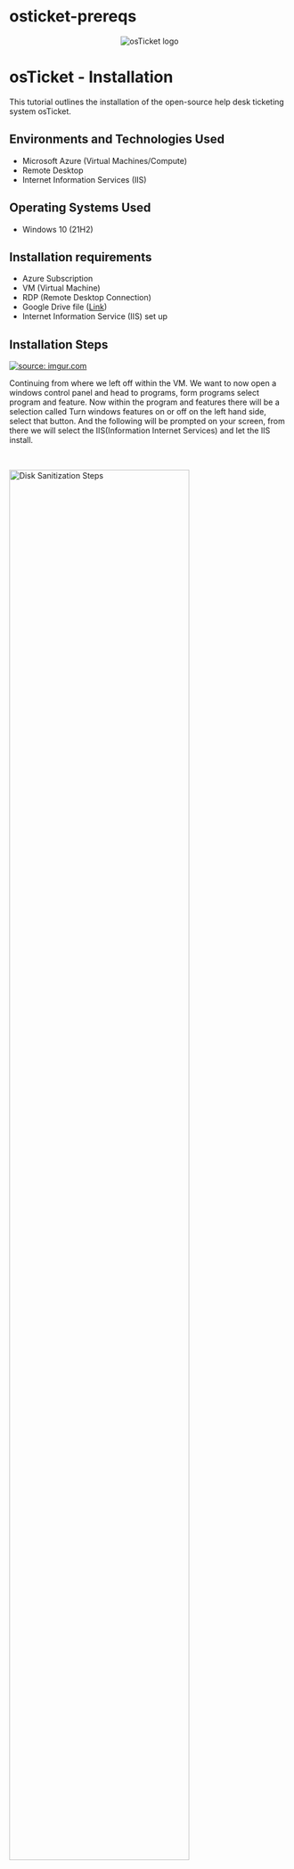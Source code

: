 # osticket-prereqs
<p align="center">
<img src="https://i.imgur.com/Clzj7Xs.png" alt="osTicket logo"/>
</p>

<h1>osTicket - Installation</h1>
This tutorial outlines the installation of the open-source help desk ticketing system osTicket.<br />

<h2>Environments and Technologies Used</h2>

- Microsoft Azure (Virtual Machines/Compute)
- Remote Desktop
- Internet Information Services (IIS)

<h2>Operating Systems Used </h2>

- Windows 10</b> (21H2)

<h2>Installation requirements</h2>

- Azure Subscription
- VM (Virtual Machine)
- RDP (Remote Desktop Connection)
- Google Drive file (<a href='https://drive.google.com/drive/folders/1Loma_9mi_q4fS4aQbUmUddWVsEdp_13n?usp=share_link'>Link</a>)
- Internet Information Service (IIS) set up

<h2>Installation Steps</h2>


<p>
<a href="https://imgur.com/HkQgyCB"><img src="https://i.imgur.com/HkQgyCB.jpg" title="source: imgur.com" /></a>
</p>
<p>
Continuing from where we left off within the VM. We want to now open a windows control panel and head to programs, form programs select program and feature. Now within the program and features there will be a selection called Turn windows features on or off on the left hand side, select that button. And the following will be prompted on your screen, from there we will select the IIS(Information Internet Services) and let the IIS install.
</p>
<br />

<p>
<img src="https://i.imgur.com/xyCY5M7.png" height="80%" width="80%" alt="Disk Sanitization Steps"/>
</p>
<p>
Now after we have the IIS finish, we will go to the google doc and download the WebPlatformInstaller file. The file will download this launcher as shown above, go through the installation when complete the following will appear.
</p>
<br />

<p>
<img src="https://i.imgur.com/93ejQfx.png" height="80%" width="80%" alt="Disk Sanitization Steps"/>
</p>
<p>
Once we select finish we will then head over to the windows search and type in platform. The Web Platform Installer 5.1 should appear. moving to the search bar at the top right we will type in MySQL and select the MySQL Windows 5.5 released 9/9/2015.
</p>
<br />
<p>
<img src="https://i.imgur.com/j7Q72F4.png" height="80%" width="80%" alt="Disk Sanitization Steps"/>
</p>
<br />
<p>
Next after adding MySQL go back to the search bar and type PHP. From there filter the names by pressing name and locate the PHP ....(x86) files you want to add them up until you reach PHP 7.4.13 (x86). The image above from the lab shows the exact files, there should be exactly 12 items to be installed after selecting the files.
</p>
<br />
<p>
<img src="https://i.imgur.com/g209LMw.png" height="80%" width="80%" alt="Disk Sanitization Steps"/>
</p>
<p>
Next press the install button and you should recieve a prompt on a new username for MySQL as root and to create the password(Document these 2 pieces of information they will be used later in the lab). Once you do press next and go through the installation, the installation should fail and prompt the page above.
</p>
<br />
<p>
<img src="https://i.imgur.com/j1MGLmo.png" height="80%" width="80%" alt="Disk Sanitization Steps"/>
</p>
<p>
Now we are going to install the PHP Manger and vcredist located within the <a href='https://drive.google.com/drive/u/0/folders/1APMfNyfNzcxZC6EzdaNfdZsUwxWYChf6'>Link</a> to are google Drive for the lab. These 2 files can be found in your file explorer within the downloads as shown above.
</p>
<br />
<p>
<img src="https://i.imgur.com/4ViV05z.png" height="80%" width="80%" alt="Disk Sanitization Steps"/>
</p>
<p>
After that we head back into are <a href='https://drive.google.com/drive/u/0/folders/1APMfNyfNzcxZC6EzdaNfdZsUwxWYChf6'>Link</a> to are google Drive for the lab and download the osTicket file. Once downloaded extract the zipped folder from the downloads into the downloads, doing this makes the zip folder create a regular folder with the same contents.
</p>
<br />
<p>
<img src="https://i.imgur.com/Q3LUJgA.png" height="80%" width="80%" alt="Disk Sanitization Steps"/>
</p>
<p>
Next head into the new and unzip folder from the osTicket download and copy the upload folder. Go to <strong>This PC--> then windows(C:)--> then inetpub--> and finally open wwwroot</strong> and paste the upload folder within. Rename that folder to osTicket.
</p>
<br />
<p>
<img src="https://i.imgur.com/PlitxOI.png" height="80%" width="80%" alt="Disk Sanitization Steps"/>
</p>
<p>
Once we are done with the last step we want to head to are windows search bar and type in IIS. Select IIS and restart IIS with the panel on the right side, after that select the drop down arrow key for VM-osTicket or whatever name you selected earlier in the lab on the <strong>left hand panel--> then select sites--> Defualt Website--> and are osTicket folder</strong> should be there.
</p>
<br />
<p>
<img src="https://i.imgur.com/KIGAyir.png" height="80%" width="80%" alt="Disk Sanitization Steps"/>
</p>
<p>
After we are going to select the PHP Manager within the osTicket Home located in the center. From there <strong>select Enable or disable an extension, look for php_imap.dll is enable along with php_intl.dll and php_opcache.dll.</strong>
</p>
<br />
<p>
<img src="https://i.imgur.com/dRGPdWI.png" height="80%" width="80%" alt="Disk Sanitization Steps"/>
</p>
<p>
Now we head back to are wwwroot folder within file explorer, from there we select <strong>osTicket--> Then include</strong>. When inside the include folder scroll down to the ost-sampleconfig.php to ost-config.php as shown above.
</p>
<br />
<p>
<img src="https://i.imgur.com/cHBdPn3.png" height="80%" width="80%" alt="Disk Sanitization Steps"/>
</p>
<p>
After we changed the ost-sampleconfig.php to ost-config.php we will <strong>open its properties then --> open security --> click on advance --> then disable inheritance --> add permission --> select principle at the top left --> from there within the open box below for objects type everyone --> select Check Names --> and select ok --> on the following page select full control to give all basic permissions besides Special permissions for everyone</strong>. Your security panel should display whats above with everyone and full control under access.
</p>
<br />
<p>
<img src="https://i.imgur.com/vCXWto2.png" height="80%" width="80%" alt="Disk Sanitization Steps"/>
</p>
<p>
If you've reached this page all the following steps have been completed successfully. Now simple fill out all the information as shown<strong>(Document The Admin User portion as well as the Database setting username and password will be needed for the lab).</strong>
</p>
<br />
<p>
<img src="https://i.imgur.com/mQPzPDm.png" height="80%" width="80%" alt="Disk Sanitization Steps"/>
</p>
<p>
Next we head back into are <a href='https://drive.google.com/drive/u/0/folders/1APMfNyfNzcxZC6EzdaNfdZsUwxWYChf6'>Link</a> to are google Drive for the lab and download the HeidiSQL. Go through the complete download until the finish button is prompt, after you select finish the application will open as shown above.
</p>
<br />
<p>
<img src="https://i.imgur.com/GhJrKSP.png" height="80%" width="80%" alt="Disk Sanitization Steps"/>
</p>
<p>
Select the add button on the button left, Heidi will prompt you to put in the password you create earlier when downloading the php files within WebPlatformInstaller 5.1. Enter the password and you will be sent to the page shown.Next <strong>rightclick unnamed --> then hover over create new --> and select Database</strong>. Name that dataase osTicket<strong>(it is important the spelling is correct)</strong>.
</p>
<br />
<p>
<img src="https://i.imgur.com/wvurZnY.png" height="80%" width="80%" alt="Disk Sanitization Steps"/>
</p>
<p>
Now go back to the osTicket web browser as shown above and enter the new database name along with the respected credentials. Press install and wait for the page to load.
</p>
<br />
<p>
<img src="https://i.imgur.com/aCKlFCn.png" height="80%" width="80%" alt="Disk Sanitization Steps"/>
</p>
<p>
Once complete you will have this page appear letting you know that you've successfully created the osTicket system. The links below are for the user end and the staff as well.
</p>
<br />
<p>
<img src="https://i.imgur.com/cWrNy3w.png" height="80%" width="80%" alt="Disk Sanitization Steps"/>
</p>
<p>
Final step, head back to the folder where we were in the include folder. From there <strong>Rightclick properties--> head to security tab --> then advance --> and double click on everyone --> once you are back in permissions change every user to read and execute</strong> press ok and close out the tabs for the properties.
</p>
<br />
<p>
<img src="https://i.imgur.com/2kYWhCm.png" height="80%" width="80%" alt="Disk Sanitization Steps"/>
</p>
<p>
To end off the installation for osTicket. Head into the osTicket folder by <strong>clicking on This PC --> then windows (C:) --> select inetpub --> wwwroot --> and finally select osTicket.</strong> There we must delete the setup folder, in order to do so we must delete the contents with the folder. After deleting the contents within the setup folder we can move onto deleting the setup folder from osTicket. And congradulations you have completed the osTicket Installation.
</p>
<br />
<p>
This will conclude the Installation for the osTicket Lab. The next section we will begin to use osTicket and begin with the configurations. Next section <a href='https://github.com/DevilDog2001/osTicket-configurations'>Configurations</a> .
</p>
